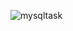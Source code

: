 ![mysqltask](https://github.com/bharathrames/day36-db/assets/124970053/6099c961-f5d0-4343-b6df-49b9f8a88812)
